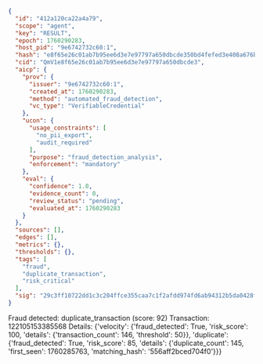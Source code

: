 ```json
{
  "id": "412a120ca22a4a79",
  "scope": "agent",
  "key": "RESULT",
  "epoch": 1760290283,
  "host_pid": "9e6742732c60:1",
  "hash": "e8f65e26c01ab7b95ee6d3e7e97797a650dbcde350bd4fefed3e408a676bb8fd",
  "cid": "QmV1e8f65e26c01ab7b95ee6d3e7e97797a650dbcde3",
  "aicp": {
    "prov": {
      "issuer": "9e6742732c60:1",
      "created_at": 1760290283,
      "method": "automated_fraud_detection",
      "vc_type": "VerifiableCredential"
    },
    "ucon": {
      "usage_constraints": [
        "no_pii_export",
        "audit_required"
      ],
      "purpose": "fraud_detection_analysis",
      "enforcement": "mandatory"
    },
    "eval": {
      "confidence": 1.0,
      "evidence_count": 0,
      "review_status": "pending",
      "evaluated_at": 1760290283
    }
  },
  "sources": [],
  "edges": [],
  "metrics": {},
  "thresholds": {},
  "tags": [
    "fraud",
    "duplicate_transaction",
    "risk_critical"
  ],
  "sig": "29c3ff10722dd1c3c204ffce355caa7c1f2afdd974fd6ab94312b5da0428fe52"
}
```

Fraud detected: duplicate_transaction (score: 92)
Transaction: 122105153385568
Details: {'velocity': {'fraud_detected': True, 'risk_score': 100, 'details': {'transaction_count': 146, 'threshold': 50}}, 'duplicate': {'fraud_detected': True, 'risk_score': 85, 'details': {'duplicate_count': 145, 'first_seen': 1760285763, 'matching_hash': '556aff2bced704f0'}}}